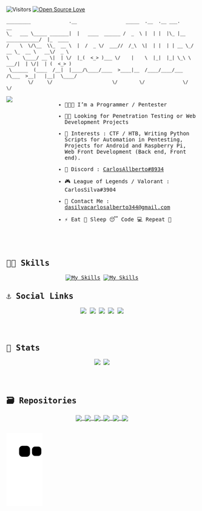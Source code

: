 ![Visitors](https://visitor-badge.laobi.icu/badge?page_id=carlosallberto)
[![Open Source Love](https://badges.frapsoft.com/os/v1/open-source.svg?v=102)](https://github.com/thehackingsage?tab=repositories)

```
_________              .__                  _____  .__  .__ ___.                  __          
\_   ___ \_____ _______|  |   ____  ______ /  _  \ |  | |  |\_ |__   ____________/  |_  ____  
/    \  \/\__  \\_  __ \  |  /  _ \/  ___//  /_\  \|  | |  | | __ \_/ __ \_  __ \   __\/  _ \ 
\     \____/ __ \|  | \/  |_(  <_> )___ \/    |    \  |_|  |_| \_\ \  ___/|  | \/|  | (  <_> )
 \______  (____  /__|  |____/\____/____  >____|__  /____/____/___  /\___  >__|   |__|  \____/ 
        \/     \/                      \/        \/              \/     \/                    
```

<samp>

<div style="display: flex">
  <div>
    <img align="right" width="130px" src="https://i.gifer.com/origin/84/84d79f587caeee69caf306386ec3527d_w200.gif"/>
  </div>
  <div>
  
- 👨🏽‍💻 I’m a Programmer / Pentester

- 🤝🏽 Looking for Penetration Testing or Web Development Projects

- 🎲 Interests : CTF / HTB, Writing Python Scripts for Automation in Pentesting, Projects for Android and Raspberry Pi, Web Front Development (Back end, Front end).

- 👾 Discord : <a href="#">CarlosAllberto#8934</a>
  
- 🎮 League of Legends / Valorant : CarlosSilva#3904

- 📧 Contact Me : <a href="mailto:dasilvacarlosalberto344@gmail.com">dasilvacarlosalberto344@gmail.com</a>

- ⚡ Eat 🍔 Sleep 😴 Code 💻 Repeat 🔁
  
  </div>
</div>

<br><br>

## 🐱‍💻 Skills

<div align="center">

  [![My Skills](https://skillicons.dev/icons?i=js,html,css,sass,react,nodejs&theme=dark)](https://skillicons.dev)
  [![My Skills](https://skillicons.dev/icons?i=php,mysql,python,wordpress,linux,raspberrypi&theme=dark)](https://skillicons.dev)

</div>

## ⚓ Social Links

<div style="display: inline_block" align=center>
  <a href="http://wa.me/+5511959973501"><img src="https://img.shields.io/badge/-Whatsapp-black?style=for-the-badge&logo=whatsapp&logoColor=lightgreen" target="_blank"></a>
  <a href="mailto:dasilvacarlosalberto344@gmail.com"><img src="https://img.shields.io/badge/-Gmail-black?style=for-the-badge&logo=gmail&logoColor=red" target="_blank"></a>
  <a href="https://t.me/CarlosSilva344"><img src="https://img.shields.io/badge/-Telegram-black?style=for-the-badge&logo=telegram&logoColor=blue" target="_blank"></a>
  <a href="https://www.instagram.com/carlosallberto_s"><img src="https://img.shields.io/badge/-Instagram-black?style=for-the-badge&logo=instagram&logoColor=purple" target="_blank"></a>
  <a href="https://www.linkedin.com/in/carlosallberto344"><img src="https://img.shields.io/badge/-Linkedin-black?style=for-the-badge&logo=linkedin&logoColor=blue" target="_blank"></a>
</div>

<br><br>

## 💾 Stats
<div align="center">
  <img height="180em" src="https://github-readme-stats.vercel.app/api?username=CarlosAllberto&show_icons=true&theme=chartreuse-dark&include_all_commits=true&count_private=true"/>
  <img height="180em" src="https://github-readme-stats.vercel.app/api/top-langs/?username=CarlosAllberto&layout=compact&langs_count=7&theme=chartreuse-dark"/>
</div>

<br><br>

## 🗃 Repositories
  
<div align=center>
  <a href="https://github.com/CarlosAllberto/vwat">
    <img align="center" src="https://github-readme-stats.vercel.app/api/pin/?username=CarlosAllberto&repo=vwat&theme=chartreuse-dark" />
  </a>
  <a href="https://github.com/CarlosAllberto/NodeSocks">
    <img align="center" src="https://github-readme-stats.vercel.app/api/pin/?username=CarlosAllberto&repo=NodeSocks&theme=chartreuse-dark" />
  </a>
  <a href="https://github.com/CarlosAllberto/LockPick">
    <img align="center" src="https://github-readme-stats.vercel.app/api/pin/?username=CarlosAllberto&repo=LockPick&theme=chartreuse-dark" />
  </a>
  <a href="https://github.com/CarlosAllberto/mant">
    <img align="center" src="https://github-readme-stats.vercel.app/api/pin/?username=CarlosAllberto&repo=mant&theme=chartreuse-dark" />
  </a>
  <a href="https://github.com/CarlosAllberto/CarlosAllberto">
    <img align="center" src="https://github-readme-stats.vercel.app/api/pin/?username=CarlosAllberto&repo=CarlosAllberto&theme=chartreuse-dark" />
  </a>
  <a href="https://github.com/CarlosAllberto/BruteJS">
    <img align="center" src="https://github-readme-stats.vercel.app/api/pin/?username=CarlosAllberto&repo=BruteJS&theme=chartreuse-dark" />
  </a>
</div>

<br>

![Snake animation](https://github.com/carlosallberto/carlosallberto/blob/output/github-contribution-grid-snake.svg)
</samp>
